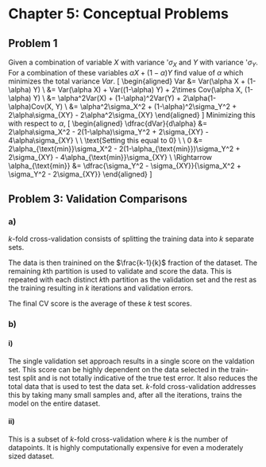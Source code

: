 # Chapter 5: Conceptual Problems

## Problem 1
Given a combination of variable $X$ with variance '$\sigma_{X}$ and $Y$ with variance '$\sigma_{Y}$. For a combination of these variables $\alpha X + (1-\alpha) Y$ find value of $\alpha$ which minimizes the total variance $Var$.
\[
\begin{aligned}
Var &= Var(\alpha X + (1-\alpha) Y) \\
&= Var(\alpha X) + Var((1-\alpha) Y) + 2\times Cov(\alpha X, (1-\alpha) Y) \\
&= \alpha^2Var(X) + (1-\alpha)^2Var(Y) + 2\alpha(1-\alpha)Cov(X,  Y) \\
&= \alpha^2\sigma_X^2 + (1-\alpha)^2\sigma_Y^2 + 2\alpha\sigma_{XY} - 2\alpha^2\sigma_{XY}
\end{aligned}
\]
Minimizing this with respect to $\alpha$,
\[
\begin{aligned}
\dfrac{dVar}{d\alpha} &=  2\alpha\sigma_X^2 - 2(1-\alpha)\sigma_Y^2 + 2\sigma_{XY} - 4\alpha\sigma_{XY} \\
\\
\text{Setting this equal to 0} \\
\\
0 &= 2\alpha_{\text{min}}\sigma_X^2 - 2(1-\alpha_{\text{min}})\sigma_Y^2 + 2\sigma_{XY} - 4\alpha_{\text{min}}\sigma_{XY} \\
\Rightarrow \alpha_{\text{min}} &= \dfrac{\sigma_Y^2 - \sigma_{XY}}{\sigma_X^2 + \sigma_Y^2 - 2\sigma_{XY}}
\end{aligned}
\]

## Problem 3: Validation Comparisons
### a)
$k$-fold cross-validation consists of splitting the training data into $k$ separate sets.

The data is then trainined on the $\frac{k-1}{k}$ fraction of the dataset. The remaining $k$th partition is used to validate and score the data. This is repeated with each distinct $k$th partition as the validation set and the rest as the training resulting in $k$ iterations and validation errors.

The final CV score is the average of these $k$ test scores.

### b)
#### i)
The single validation set approach results in a single score on the valdation set. This score can be highly dependent on the data selected in the train-test split and is not totally indicative of the true test error. It also reduces the total data that is used to test the data set. $k$-fold cross-validation addresses this by taking many small samples and, after all the iterations, trains the model on the entire dataset.

#### ii)
This is a subset of $k$-fold cross-validation where $k$ is the number of datapoints. It is highly computationally expensive for even a moderately sized dataset.
